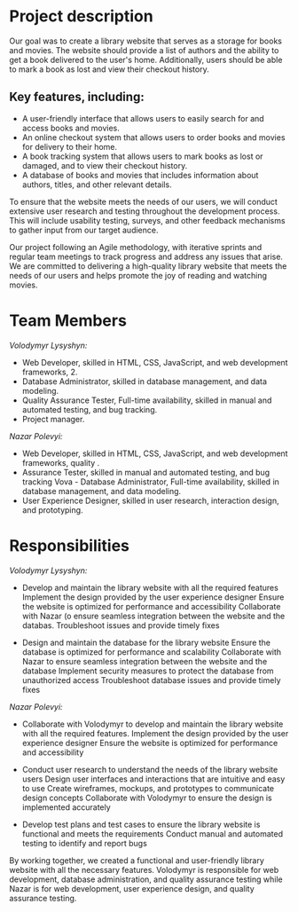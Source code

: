 # Project description

Our goal was to create a library website that serves as a storage for books and movies. The website should provide a list of authors and the ability to get a book delivered to the user's home. Additionally, users should be able to mark a book as lost and view their checkout history.

## Key features, including:

* A user-friendly interface that allows users to easily search for and access books and movies.
* An online checkout system that allows users to order books and movies for delivery to their home.
* A book tracking system that allows users to mark books as lost or damaged, and to view their checkout history.
* A database of books and movies that includes information about authors, titles, and other relevant details.

To ensure that the website meets the needs of our users, we will conduct extensive user research and testing throughout the development process. This will include usability testing, surveys, and other feedback mechanisms to gather input from our target audience.

Our project following an Agile methodology, with iterative sprints and regular team meetings to track progress and address any issues that arise. We are committed to delivering a high-quality library website that meets the needs of our users and helps promote the joy of reading and watching movies.

# Team Members
*Volodymyr Lysyshyn:*
* Web Developer, skilled in HTML, CSS, JavaScript, and web development frameworks, 2. 
*  Database Administrator, skilled in database management, and data modeling.
* Quality Assurance Tester, Full-time availability, skilled in manual and automated testing, and bug tracking.
* Project manager.

*Nazar Polevyi:*
* Web Developer, skilled in HTML, CSS, JavaScript, and web development frameworks, quality .
* Assurance Tester, skilled in manual and automated testing, and bug tracking
Vova - Database Administrator, Full-time availability, skilled in database management, and data modeling.
* User Experience Designer, skilled in user research, interaction design, and prototyping.


# Responsibilities
*Volodymyr Lysyshyn:*
* Develop and maintain the library website with all the required features
Implement the design provided by the user experience designer
Ensure the website is optimized for performance and accessibility
Collaborate with Nazar (o ensure seamless integration between the website and the databas. Troubleshoot issues and provide timely fixes

* Design and maintain the database for the library website
Ensure the database is optimized for performance and scalability
Collaborate with Nazar to ensure seamless integration between the website and the database
Implement security measures to protect the database from unauthorized access
Troubleshoot database issues and provide timely fixes

*Nazar Polevyi:*
* Collaborate with Volodymyr to develop and maintain the library website with all the required features.
Implement the design provided by the user experience designer
Ensure the website is optimized for performance and accessibility


* Conduct user research to understand the needs of the library website users
Design user interfaces and interactions that are intuitive and easy to use
Create wireframes, mockups, and prototypes to communicate design concepts
Collaborate with  Volodymyr to ensure the design is implemented accurately

* Develop test plans and test cases to ensure the library website is functional and meets the requirements
Conduct manual and automated testing to identify and report bugs


By working together, we created a functional and user-friendly library website with all the necessary features. Volodymyr is responsible for web development, database administration, and quality assurance testing while Nazar is for web development, user experience design, and quality assurance testing.